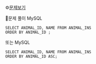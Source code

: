 ⚙[문제보기](https://programmers.co.kr/learn/courses/30/lessons/59403)


🔎문제 풀이
MySQL
```MySQL
SELECT ANIMAL_ID, NAME FROM ANIMAL_INS 
ORDER BY ANIMAL_ID ;
```
또는
MySQL
```MySQL
SELECT ANIMAL_ID, NAME FROM ANIMAL_INS 
ORDER BY ANIMAL_ID ASC;
```

